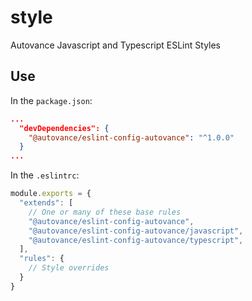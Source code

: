 # style

Autovance Javascript and Typescript ESLint Styles

## Use

In the `package.json`:

```json
...
  "devDependencies": {
    "@autovance/eslint-config-autovance": "^1.0.0"
  }
...
```

In the `.eslintrc`:

```js
module.exports = {
  "extends": [
    // One or many of these base rules
    "@autovance/eslint-config-autovance",
    "@autovance/eslint-config-autovance/javascript",
    "@autovance/eslint-config-autovance/typescript",
  ],
  "rules": {
    // Style overrides
  }
}
```
